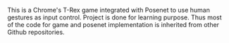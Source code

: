 This is a Chrome's T-Rex game integrated with Posenet to use human gestures as input control.
Project is done for learning purpose. Thus most of the code for game and posenet implementation is inherited from other Github repositories.
